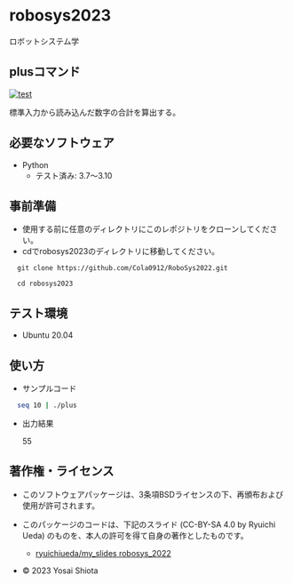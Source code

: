 # robosys2023
ロボットシステム学

## plusコマンド
[![test](https://github.com/yodaishiota/robosys2023/actions/workflows/test.yml/badge.svg)](https://github.com/yodaishiota/robosys2023/actions/workflows/test.yml)

標準入力から読み込んだ数字の合計を算出する。

## 必要なソフトウェア
* Python
  * テスト済み: 3.7～3.10

## 事前準備
* 使用する前に任意のディレクトリにこのレポジトリをクローンしてください。
* cdでrobosys2023のディレクトリに移動してください。
```
  git clone https://github.com/Cola0912/RoboSys2022.git

  cd robosys2023
```
## テスト環境
* Ubuntu 20.04

## 使い方
* サンプルコード
```bash
  seq 10 | ./plus
```
* 出力結果

  55

## 著作権・ライセンス
* このソフトウェアパッケージは、3条項BSDライセンスの下、再頒布および使用が許可されます。

* このパッケージのコードは、下記のスライド (CC-BY-SA 4.0 by Ryuichi Ueda) のものを、本人の許可を得て自身の著作としたものです。
	* [ryuichiueda/my_slides robosys_2022](https://github.com/ryuichiueda/my_slides/tree/master/robosys_2022)

* © 2023 Yosai Shiota
